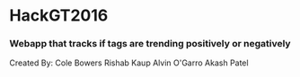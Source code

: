 # HackGT2016
### Webapp that tracks if tags are trending positively or negatively

Created By:
Cole Bowers
Rishab Kaup
Alvin O'Garro
Akash Patel
